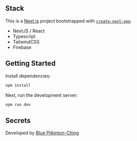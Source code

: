 ## Stack

This is a [Next.js](https://nextjs.org/) project bootstrapped with [`create-next-app`](https://github.com/vercel/next.js/tree/canary/packages/create-next-app).

- NextJS / React
- Typescript
- TailwindCSS
- Firebase

## Getting Started

Install dependencies:

```bash
npm install
```

Next, run the development server:

```bash
npm run dev
```

## Secrets

Developed by [Blue Pilkinton-Ching](https://www.bluepc.me)
